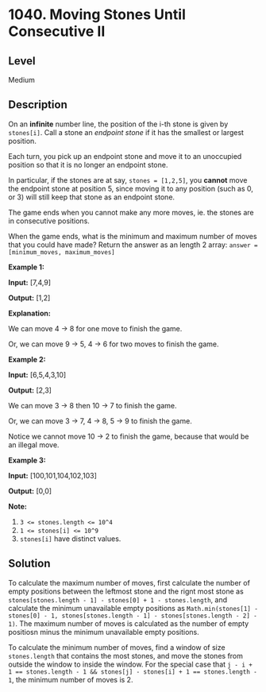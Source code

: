 # 1040. Moving Stones Until Consecutive II
## Level
Medium

## Description
On an **infinite** number line, the position of the i-th stone is given by `stones[i]`. Call a stone an *endpoint stone* if it has the smallest or largest position.

Each turn, you pick up an endpoint stone and move it to an unoccupied position so that it is no longer an endpoint stone.

In particular, if the stones are at say, `stones = [1,2,5]`, you **cannot** move the endpoint stone at position 5, since moving it to any position (such as 0, or 3) will still keep that stone as an endpoint stone.

The game ends when you cannot make any more moves, ie. the stones are in consecutive positions.

When the game ends, what is the minimum and maximum number of moves that you could have made?  Return the answer as an length 2 array: `answer = [minimum_moves, maximum_moves]`

**Example 1:**

**Input:** [7,4,9]

**Output:** [1,2]

**Explanation:**

We can move 4 -> 8 for one move to finish the game.

Or, we can move 9 -> 5, 4 -> 6 for two moves to finish the game.

**Example 2:**

**Input:** [6,5,4,3,10]

**Output:** [2,3]

We can move 3 -> 8 then 10 -> 7 to finish the game.

Or, we can move 3 -> 7, 4 -> 8, 5 -> 9 to finish the game.

Notice we cannot move 10 -> 2 to finish the game, because that would be an illegal move.

**Example 3:**

**Input:** [100,101,104,102,103]

**Output:** [0,0]

**Note:**

1. `3 <= stones.length <= 10^4`
2. `1 <= stones[i] <= 10^9`
3. `stones[i]` have distinct values.

## Solution
To calculate the maximum number of moves, first calculate the number of empty positions between the leftmost stone and the rignt most stone as `stones[stones.length - 1] - stones[0] + 1 - stones.length`, and calculate the minimum unavailable empty positions as `Math.min(stones[1] - stones[0] - 1, stones[stones.length - 1] - stones[stones.length - 2] - 1)`. The maximum number of moves is calculated as the number of empty positiosn minus the minimum unavailable empty positions.

To calculate the minimum number of moves, find a window of size `stones.length` that contains the most stones, and move the stones from outside the window to inside the window. For the special case that `j - i + 1 == stones.length - 1 && stones[j] - stones[i] + 1 == stones.length - 1`, the minimum number of moves is 2.
